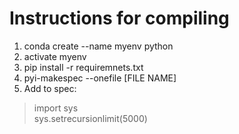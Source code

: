 # Instructions for compiling

1) conda create --name myenv python
2) activate myenv
3) pip install -r requiremnets.txt
4) pyi-makespec --onefile [FILE NAME]
5) Add to spec: 
>import sys <br>
>sys.setrecursionlimit(5000)


